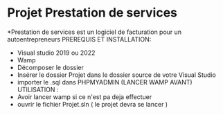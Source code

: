 # Projet Prestation de services
*Prestation de services est un logiciel de facturation pour un autoentrepreneurs
PREREQUIS ET INSTALLATION:
- Visual studio 2019 ou 2022
- Wamp
- Décomposer le dossier
- Insérer le dossier Projet dans le dossier source de votre Visual Studio
- importer le .sql dans PHPMYADMIN (LANCER WAMP AVANT)
UTILISATION :
- Avoir lancer wamp si ce n'est pa deja effectuer
- ouvrir le fichier Projet.sln ( le projet devra se lancer )
